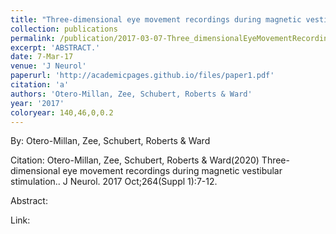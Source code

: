 ```yaml
---
title: "Three-dimensional eye movement recordings during magnetic vestibular stimulation."
collection: publications
permalink: /publication/2017-03-07-Three_dimensionalEyeMovementRecordingsDuringMagneticVestibularS
excerpt: 'ABSTRACT.'
date: 7-Mar-17
venue: 'J Neurol'
paperurl: 'http://academicpages.github.io/files/paper1.pdf'
citation: 'a'
authors: 'Otero-Millan, Zee, Schubert, Roberts & Ward'
year: '2017'
coloryear: 140,46,0,0.2
---
```


By: Otero-Millan, Zee, Schubert, Roberts & Ward

Citation: Otero-Millan, Zee, Schubert, Roberts & Ward(2020) Three-dimensional eye movement recordings during magnetic vestibular stimulation.. J Neurol. 2017 Oct;264(Suppl 1):7-12. 

Abstract: 

Link: 
